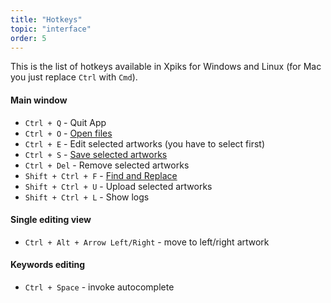 ```yaml
---
title: "Hotkeys"
topic: "interface"
order: 5
---
```


This is the list of hotkeys available in Xpiks for Windows and Linux (for Mac you just replace `Ctrl` with `Cmd`).

#### Main window

* `Ctrl + Q` - Quit App
* `Ctrl + O` - <a href="{{site.url}}/tutorials/intro-adding-files/">Open files</a>
* `Ctrl + E` - Edit selected artworks (you have to select first)
* `Ctrl + S` - <a href="{{site.url}}/tutorials/intro-saving/">Save selected artworks</a>
* `Ctrl + Del` - Remove selected artworks
* `Shift + Ctrl + F` - <a href="{{site.url}}/tutorials/howto-find-and-replace/">Find and Replace</a>
* `Shift + Ctrl + U` - Upload selected artworks
* `Shift + Ctrl + L` - Show logs

#### Single editing view

* `Ctrl + Alt + Arrow Left/Right` - move to left/right artwork

#### Keywords editing

* `Ctrl + Space` - invoke autocomplete